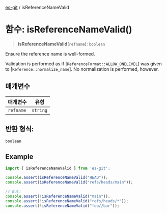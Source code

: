[es-git](../globals.md) / isReferenceNameValid

# 함수: isReferenceNameValid()

> **isReferenceNameValid**(`refname`): `boolean`

Ensure the reference name is well-formed.

Validation is performed as if [`ReferenceFormat::ALLOW_ONELEVEL`]
was given to [`Reference::normalize_name`]. No normalization is
performed, however.

## 매개변수

| 매개변수 | 유형 |
| ------ | ------ |
| `refname` | `string` |

## 반환 형식:

`boolean`

## Example

```ts
import { isReferenceNameValid } from 'es-git';

console.assert(isReferenceNameValid("HEAD"));
console.assert(isReferenceNameValid("refs/heads/main"));

// But:
console.assert(!isReferenceNameValid("main"));
console.assert(!isReferenceNameValid("refs/heads/*"));
console.assert(!isReferenceNameValid("foo//bar"));
```
